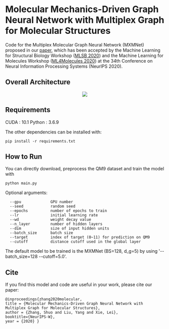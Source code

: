 # Molecular Mechanics-Driven Graph Neural Network with Multiplex Graph for Molecular Structures

Code for the Multiplex Molecular Graph Neural Network (MXMNet) proposed in our [paper](https://arxiv.org/abs/2011.07457), which has been accepted by the Machine Learning for Structural Biology Workshop ([MLSB 2020](https://www.mlsb.io/)) and the Machine Learning for Molecules Workshop ([ML4Molecules 2020](https://ml4molecules.github.io/)) at the 34th Conference on Neural Information Processing Systems (NeurIPS 2020).

## Overall Architecture

<p align="center">
<img src="https://github.com/zetayue/MXMNet/blob/master/MXMNet.png?raw=true">
</p>

## Requirements
CUDA : 10.1
Python : 3.6.9

The other dependencies can be installed with:
```
pip install -r requirements.txt
```
## How to Run
You can directly download, preprocess the QM9 dataset and train the model with 
```
python main.py
```
Optional arguments:
```
  --gpu             GPU number
  --seed            random seed
  --epochs          number of epochs to train
  --lr              initial learning rate
  --wd              weight decay value
  --n_layer         number of hidden layers
  --dim             size of input hidden units
  --batch_size      batch size
  --target          index of target (0~11) for prediction on QM9
  --cutoff          distance cutoff used in the global layer
```
The default model to be trained is the MXMNet (BS=128, d_g=5) by using '--batch_size=128 --cutoff=5.0'.

## Cite
If you find this model and code are useful in your work, please cite our paper:
```
@inproceedings{zhang2020molecular,
title = {Molecular Mechanics-Driven Graph Neural Network with Multiplex Graph for Molecular Structures},
author = {Zhang, Shuo and Liu, Yang and Xie, Lei},
booktitle={NeurIPS-W},
year = {2020} }
```
